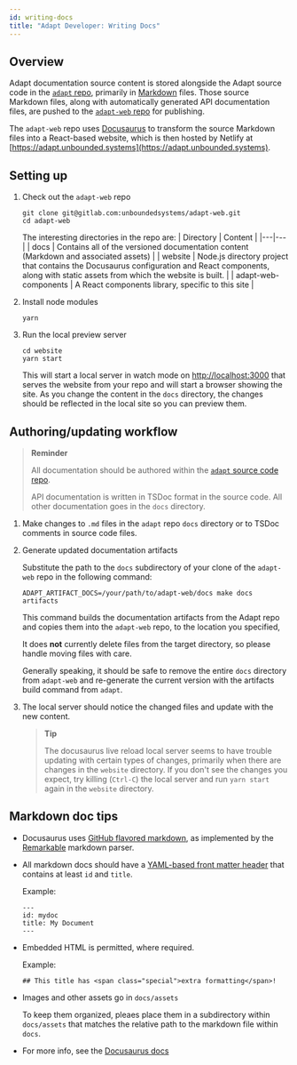 ```yaml
---
id: writing-docs
title: "Adapt Developer: Writing Docs"
---
```


<!-- DOCTOC SKIP -->

## Overview
Adapt documentation source content is stored alongside the Adapt source code in the [`adapt` repo](https://gitlab.com/unboundedsystems/adapt), primarily in [Markdown](https://en.wikipedia.org/wiki/Markdown) files.
Those source Markdown files, along with automatically generated API documentation files, are pushed to the [`adapt-web` repo](https://gitlab.com/unboundedsystems/adapt-web) for publishing.

The `adapt-web` repo uses [Docusaurus](https://docusaurus.io/) to transform the source Markdown files into a React-based website, which is then hosted by Netlify at [https://adapt.unbounded.systems](https://adapt.unbounded.systems).

## Setting up

1. Check out the `adapt-web` repo

    ```console
    git clone git@gitlab.com:unboundedsystems/adapt-web.git
    cd adapt-web
    ```
    The interesting directories in the repo are:
    | Directory | Content |
    |---|---|
    | docs | Contains all of the versioned documentation content (Markdown and associated assets) |
    | website | Node.js directory project that contains the Docusaurus configuration and React components, along with static assets from which the website is built. |
    | adapt-web-components | A React components library, specific to this site |

1. Install node modules

    ```console
    yarn
    ```

1. Run the local preview server

    ```console
    cd website
    yarn start
    ```
    This will start a local server in watch mode on [http://localhost:3000](http://localhost:3000) that serves the website from your repo and will start a browser showing the site.
    As you change the content in the `docs` directory, the changes should be reflected in the local site so you can preview them.

## Authoring/updating workflow

> **Reminder**
>
> All documentation should be authored within the [`adapt` source code repo](https://gitlab.com/unboundedsystems/adapt).
>
> API documentation is written in TSDoc format in the source code.
> All other documentation goes in the `docs` directory.

1. Make changes to `.md` files in the `adapt` repo `docs` directory or to TSDoc comments in source code files.

1. Generate updated documentation artifacts

    Substitute the path to the `docs` subdirectory of your clone of the `adapt-web` repo in the following command:

    ```console
    ADAPT_ARTIFACT_DOCS=/your/path/to/adapt-web/docs make docs artifacts
    ```
    This command builds the documentation artifacts from the Adapt repo and copies them into the `adapt-web` repo, to the location you specified,

    It does **not** currently delete files from the target directory, so please handle moving files with care.
    
    Generally speaking, it should be safe to remove the entire `docs` directory from `adapt-web` and re-generate the current version with the artifacts build command from `adapt`.

1. The local server should notice the changed files and update with the new content.

    > **Tip**
    >
    > The docusaurus live reload local server seems to have trouble updating with certain types of changes, primarily when there are changes in the `website` directory.
    > If you don't see the changes you expect, try killing (`Ctrl-C`) the local server and run `yarn start` again in the `website` directory.

## Markdown doc tips

- Docusaurus uses [GitHub flavored markdown](https://guides.github.com/features/mastering-markdown/), as implemented by the [Remarkable](https://github.com/jonschlinkert/remarkable) markdown parser.
- All markdown docs should have a [YAML-based front matter header](https://docusaurus.io/docs/en/doc-markdown#markdown-headers) that contains at least `id` and `title`.

    Example:
    ```
    ---
    id: mydoc
    title: My Document
    ---
- Embedded HTML is permitted, where required.

    Example:
    ```
    ## This title has <span class="special">extra formatting</span>!
    ```
- Images and other assets go in `docs/assets`

    To keep them organized, pleaes place them in a subdirectory within `docs/assets` that matches the relative path to the markdown file within `docs`.
- For more info, see the [Docusaurus docs](https://docusaurus.io/docs/en/doc-markdown)